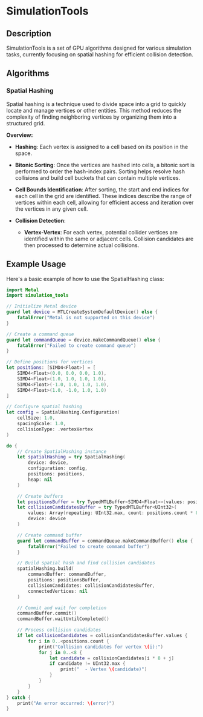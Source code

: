 # SimulationTools

## Description

SimulationTools is a set of GPU algorithms designed for various simulation tasks, currently focusing on spatial hashing for efficient collision detection.

## Algorithms

### Spatial Hashing

Spatial hashing is a technique used to divide space into a grid to quickly locate and manage vertices or other entities. This method reduces the complexity of finding neighboring vertices by organizing them into a structured grid.

**Overview:**

- **Hashing**: Each vertex is assigned to a cell based on its position in the space.
  
- **Bitonic Sorting**: Once the vertices are hashed into cells, a bitonic sort is performed to order the hash-index pairs. Sorting helps resolve hash collisions and build cell buckets that can contain multiple vertices.

- **Cell Bounds Identification**: After sorting, the start and end indices for each cell in the grid are identified. These indices describe the range of vertices within each cell, allowing for efficient access and iteration over the vertices in any given cell.

- **Collision Detection**:
  - **Vertex-Vertex**: For each vertex, potential collider vertices are identified within the same or adjacent cells. Collision candidates are then processed to determine actual collisions.

## Example Usage

Here's a basic example of how to use the SpatialHashing class:

```swift
import Metal
import simulation_tools

// Initialize Metal device
guard let device = MTLCreateSystemDefaultDevice() else {
    fatalError("Metal is not supported on this device")
}

// Create a command queue
guard let commandQueue = device.makeCommandQueue() else {
    fatalError("Failed to create command queue")
}

// Define positions for vertices
let positions: [SIMD4<Float>] = [
    SIMD4<Float>(0.0, 0.0, 0.0, 1.0),
    SIMD4<Float>(1.0, 1.0, 1.0, 1.0),
    SIMD4<Float>(-1.0, 1.0, 1.0, 1.0),
    SIMD4<Float>(1.0, -1.0, 1.0, 1.0)
]

// Configure spatial hashing
let config = SpatialHashing.Configuration(
    cellSize: 1.0,
    spacingScale: 1.0,
    collisionType: .vertexVertex
)

do {
    // Create SpatialHashing instance
    let spatialHashing = try SpatialHashing(
        device: device,
        configuration: config,
        positions: positions,
        heap: nil
    )

    // Create buffers
    let positionsBuffer = try TypedMTLBuffer<SIMD4<Float>>(values: positions, device: device)
    let collisionCandidatesBuffer = try TypedMTLBuffer<UInt32>(
        values: Array(repeating: UInt32.max, count: positions.count * 8),
        device: device
    )

    // Create command buffer
    guard let commandBuffer = commandQueue.makeCommandBuffer() else {
        fatalError("Failed to create command buffer")
    }

    // Build spatial hash and find collision candidates
    spatialHashing.build(
        commandBuffer: commandBuffer,
        positions: positionsBuffer,
        collisionCandidates: collisionCandidatesBuffer,
        connectedVertices: nil
    )

    // Commit and wait for completion
    commandBuffer.commit()
    commandBuffer.waitUntilCompleted()

    // Process collision candidates
    if let collisionCandidates = collisionCandidatesBuffer.values {
        for i in 0..<positions.count {
            print("Collision candidates for vertex \(i):")
            for j in 0..<8 {
                let candidate = collisionCandidates[i * 8 + j]
                if candidate != UInt32.max {
                    print("  - Vertex \(candidate)")
                }
            }
        }
    }
} catch {
    print("An error occurred: \(error)")
}
